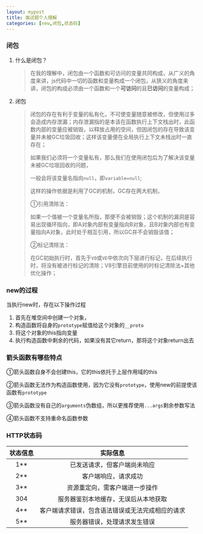 ```yaml
---
layout: mypost
title: 面试题个人理解
categories: [new,闭包,状态码]
---
```




### 闭包

1. 什么是闭包？

   > 在我的理解中，闭包由一个函数和可访问的变量共同构成，从广义的角度来讲，js代码中一切的函数和变量构成一个闭包，从狭义的角度来讲，闭包的构成必须由一个函数和一个**可访问**的且**已访问**的变量构成；

2. 闭包

   > 闭包的存在有利于变量的私有化，不可使变量随意被修改，但使用过多会造成内存泄漏；内存泄漏指的是本该在函数执行上下文栈出时，此函数内部的变量应被销毁，以释放占用的空间，但因闭包的存在导致该变量并未被GC垃圾回收；这样该变量便在全局执行上下文未栈出时一直存在；
   >
   > 如果我们必须将一个变量私有，那么我们在使用闭包后为了解决该变量未被GC垃圾回收的问题，
   >
   > 一般会将该变量名指向`null`，即`variable=null`;
   >
   > 这样的操作依据是利用了GC的机制，GC存在两大机制，
   >
   > ①引用清除法：
   >
   > ​	如果一个值被一个变量名所指，那便不会被销毁；这个机制的漏洞是容易出现循环指向，即A对象内部有变量指向B对象，且B对象内部也有变量指向A对象，此时处于相互引用，所以GC并不会销毁该值；
   >
   > ②标记清除法：
   >
   > ​	在GC初始执行时，首先于`VO`或`VE`中依次向下层进行标记，在后续执行时，将没有被进行标记的清除；V8引擎目前使用的时标记清除法+其他优化操作；

### new的过程

当执行new时，存在以下操作过程

1. 首先在堆空间中创建一个对象，
2. 构造函数将自身的`prototype`赋值给这个对象的`__proto`
3. 将这个对象的this指向变量
4. 执行构造函数中剩余的代码，如果没有其它return，那将这个对象return出去

### 箭头函数有哪些特点

①箭头函数自身不会创建this，它的this依托于上层作用域的this

②箭头函数无法作为构造函数使用，因为它没有`prototype`，使用new的前提使该函数有`prototype`

③箭头函数没有自己的`arguments`伪数组，所以更推荐使用`...args`剩余参数写法

④箭头函数不支持重命名函数参数

### HTTP状态码

| 状态信息 |                     实际信息                     |
| :------: | :----------------------------------------------: |
|   1**    |           已发送请求，但客户端尚未响应           |
|   2**    |               客户端响应，请求成功               |
|   3**    |          资源重定向，需客户端进一步操作          |
|   304    |       服务器鉴别本地缓存，无误后从本地获取       |
|   4**    | 客户端请求错误，包含语法错误或无法完成相应的请求 |
|   5**    |           服务器错误，处理请求发生错误           |